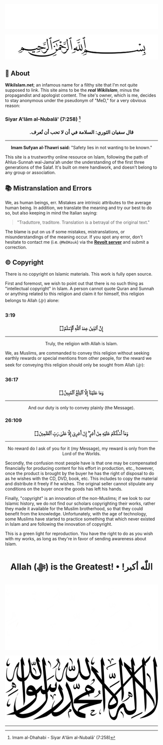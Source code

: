 <div class="dark-mode">

![BismillahDark](./Files/SVG/BismillahDark.svg 'In the name of Allah (ﷻ), Most Gracious, Most Merciful. :no-zoom')

</div>
<div class="light-mode">

![BismillahLight](./Files/SVG/BismillahLight.svg 'In the name of Allah (ﷻ), Most Gracious, Most Merciful. :no-zoom')

</div>

## 🕋 About
**WikiIslam.net**; an infamous name for a filthy site that I'm not quite supposed to link. This site aims to be the ***real WikiIslam***, minus the propagandist and apologist content. The site's owner, which is me, decides to stay anonymous under the pseudonym of "MeD," for a very obvious reason:
<!-- tabs:start -->

### **<strong>Siyar A'lām al-Nubalā' (7:258) [^1] </strong>**
<h3><p style="text-align:center;">قال سفيان الثوري: السلامة في أن لا تحب أن تُعرف.‏</p></h3>

***

<p style="text-align:center;"><b>Imam Sufyan al-Thawri said:</b> "Safety lies in not wanting to be known."</p>

<!-- tabs:end -->

This site is a trustworthy online resource on Islam, following the path of Ahlus-Sunnah wal-Jama'ah under the understanding of the first three generations of the Salaf. It's built on mere handiwork, and doesn't belong to any group or association.

## 📚 Mistranslation and Errors
We, as human beings, err. Mistakes are intrinsic attributes to the average human being. In addition, we translate the meaning and try our best to do so, but also keeping in mind the Italian saying:
> "Traduttore, traditore. Translation is a betrayal of the original text."

The blame is put on us if some mistakes, mistranslations, or misunderstandings of the meaning occur. If you spot any error, don't hesitate to contact me (i.e. `@MeDKouk`) via the **[Revolt server](<https://rvlt.gg/9DZAjRf8>)** and submit a correction.

## ©️ Copyright
There is no copyright on Islamic materials. This work is fully open source.

First and foremost, we wish to point out that there is no such thing as "intellectual copyright" in Islam. A person cannot quote Quran and Sunnah or anything related to this religion and claim it for himself, this religion belongs to Allah (ﷻ) alone:
<!-- tabs:start -->

### **<strong>3:19</strong>**
<h3><p style="text-align:center;">إِنَّ ٱلدِّينَ عِندَ ٱللَّهِ ٱلْإِسْلَٰمُ ۝</p></h3>

***

<p style="text-align:center;">Truly, the religion with Allah is Islam.</p>

<!-- tabs:end -->

We, as Muslims, are commanded to convey this religion without seeking earthly rewards or special mentions from other people, for the reward we seek for conveying this religion should only be sought from Allah (ﷻ):
<!-- tabs:start -->

### **<strong>36:17</strong>**
<h3><p style="text-align:center;">وَمَا عَلَيْنَآ إِلَّا ٱلْبَلَٰغُ ٱلْمُبِينُ ۝</p></h3>

***

<p style="text-align:center;">And our duty is only to convey plainly (the Message).</p>


### **<strong>26:109</strong>**
<h3><p style="text-align:center;">وَمَآ أَسْـَٔلُكُمْ عَلَيْهِ مِنْ أَجْرٍ ۖ إِنْ أَجْرِىَ إِلَّا عَلَىٰ رَبِّ ٱلْعَٰلَمِينَ ۝</p></h3>

***

<p style="text-align:center;">No reward do I ask of you for it (my Message), my reward is only from the Lord of the Worlds.</p>

<!-- tabs:end -->

Secondly, the confusion most people have is that one may be compensated financially for producing content for his effort in production, etc., however, once the product is brought by the buyer he has the right of disposal to do as he wishes with the CD, DVD, book, etc. This includes to copy the material and distribute it freely if he wishes. The original seller cannot stipulate any conditions on the buyer once the goods has left his hands.

Finally, "copyright" is an innovation of the non-Muslims; if we look to our Islamic history, we do not find our scholars copyrighting their works, rather they made it available for the Muslim brotherhood, so that they could benefit from the knowledge. Unfortunately, with the age of technology, some Muslims have started to practice something that which never existed in Islam and are following the innovation of copyright.

This is a green light for reproduction. You have the right to do as you wish with my works, as long as they're in favor of sending awareness about Islam.

<h1><p style="text-align:center;">Allah (ﷻ) is the Greatest! • !اللّٰه أكبر</p></h1>

<div class="dark-mode">

![ShahadahDark](./Files/SVG/ShahadahDark.svg 'There is no god except Allah (ﷻ). Muhammad (ﷺ) is the Messenger of Allah (ﷻ). :no-zoom')

</div>
<div class="light-mode">

![ShahadahLight](./Files/SVG/ShahadahLight.svg 'There is no god except Allah (ﷻ). Muhammad (ﷺ) is the Messenger of Allah (ﷻ). :no-zoom')

</div>

***

[^1]: Imam al-Dhahabi - Siyar A'lām al-Nubalā' (7:258)